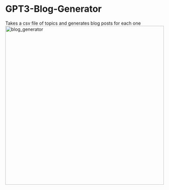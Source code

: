 # GPT3-Blog-Generator
Takes a csv file of topics and generates blog posts for each one
<img width="495" alt="blog_generator" src="https://user-images.githubusercontent.com/26775577/212160477-3cd092aa-44a2-4c93-bf3d-4115e13c5724.png">
